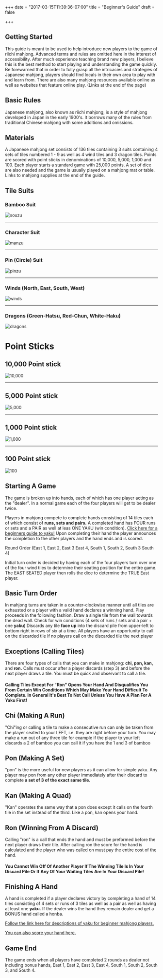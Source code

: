 +++
date = "2017-03-15T11:39:36-07:00"
title = "Beginner's Guide"
draft = false

+++

## Getting Started
This guide is meant to be used to help introduce new players to the game of riichi mahjong. Advanced terms and rules are omitted here in the interest of accessibility. After much experience teaching brand new players, I believe this is the best method to start playing and understanding the game quickly. Be forewarned that in order to fully grasp all the intricacies and strategies of Japanese mahjong, players should find locals in their own area to play with and learn from. There are also many mahjong resources available online as well as websites that feature online play. (Links at the end of the page)


## Basic Rules
Japanese mahjong, also known as riichi mahjong, is a style of mahjong developed in Japan in the early 1900's. It borrows many of the rules from traditional Chinese mahjong with some additions and omissions.


## Materials
A Japanese mahjong set consists of 136 tiles containing 3 suits containing 4 sets of tiles numbered 1 - 9 as well as 4 wind tiles and 3 dragon tiles. Points are scored with point sticks in denominations of 10,000, 5,000, 1,000 and 100. Each player starts a standard game with 25,000 points. A set of dice are also needed and the game is usually played on a mahjong mat or table. Links to mahjong supplies at the end of the guide.


## Tile Suits
### Bamboo Suit
![souzu](/images/souzu.png)

---

### Character Suit
![manzu](/images/manzu.png)

---

### Pin (Circle) Suit
![pinzu](/images/pin.png)

---

### Winds (North, East, South, West)
![winds](/images/winds.png)

---

### Dragons (Green-Hatsu, Red-Chun, White-Haku)
![dragons](/images/dragons.png)


# Point Sticks
## 10,000 Point stick
![10,000](/images/10000.png)

---

## 5,000 Point stick
![5,000](/images/5000.png)

---

## 1,000 Point stick
![1,000](/images/1000.png)

---

## 100 Point stick
![100](/images/100.png)


## Starting A Game
The game is broken up into hands, each of which has one player acting as the "dealer". In a normal game each of the four players will get to be dealer twice.


Players in mahjong compete to complete hands consisting of 14 tiles each of which consist of **runs, sets and pairs.** A completed hand has FOUR runs or sets and a PAIR as well at leas ONE YAKU (win condition). [Click here for a beginners guide to yaku!](/yaku) Upon completing their hand the player announces the completion to the other players and the hand ends and is scored.


Round Order (East 1, East 2, East 3 East 4, South 1, South 2, South 3 South 4)


Initial turn order is decided by having each of the four players turn over one of the four wind tiles to determine their seating position for the entire game. The EAST SEATED player then rolls the dice to determine the TRUE East player.


## Basic Turn Order
In mahjong turns are taken in a counter-clockwise manner until all tiles are exhausted or a player with a valid hand declares a winning hand. Play proceeds in the following fashion.
Draw a single tile from the wall towards the dead wall.
Check for win conditions (4 sets of runs / sets and a pair + one **yaku**)
Discards any tile **face up** into the discard pile from upper-left to bottom right in rows of six at a time.
All players have an opportunity to call on the discarded tile
If no players call on the discarded tile the next player


## Exceptions (Calling Tiles)
There are four types of calls that you can make in mahjong: **chi, pon, kan,** and **ron.** Calls must occur after a player discards (step 3) and before the next player draws a tile. You must be quick and observant to call a tile.


#### Calling Tiles Except For "Ron" Opens Your Hand And Disqualifies You From Certain Win Conditions Which May Make Your Hand Difficult To Complete. In General It's Best To Not Call Unless You Have A Plan For A Yaku First!

## Chi (Making A Run)
"Chi"ing or calling a tile to make a consecutive run can only be taken from the player seated to your LEFT, i.e. they are right before your turn. You may make a run out of any three tile for example if the player to your left discards a 2 of bamboo you can call it if you have the 1 and 3 of bamboo


## Pon (Making A Set)
"pon" is the more useful for new players as it can allow for simple yaku. Any player may pon from any other player immediately after their discard to complete **a set of 3 of the exact same tile.**


## Kan (Making A Quad)
"Kan" operates the same way that a pon does except it calls on the fourth tile in the set instead of the third. Like a pon, kan opens your hand.


## Ron (Winning From A Discard)
Calling "ron" is a call that ends the hand and must be preformed before the next player draws their tile. After calling ron the score for the hand is calculated and the player who was called on must pay the entire cost of the hand.


#### You Cannot Win Off Of Another Player If The Winning Tile Is In Your Discard Pile Or If Any Of Your Waiting Tiles Are In Your Discard Pile!

## Finishing A Hand
A hand is completed if a player declares victory by completing a hand of 14 tiles consisting of 4 sets or runs of 3 tiles as well as a pair as well as having at least one **yaku.** If the dealer wins the hand they remain dealer and get a BONUS hand called a honba.


[Follow the link here for descriptions of yaku for beginner mahjong players.](/yaku)


[You can also score your hand here.](https://seattlemahjong.club/pointcalculator)


## Game End
The game ends when all players have completed 2 rounds as dealer not including bonus hands, East 1, East 2, East 3, East 4, South 1, South 2, South 3, and South 4.
